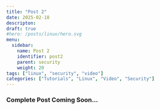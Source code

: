 ```yaml
---
title: "Post 2"
date: 2025-02-18
descripton:
draft: true
#hero: /posts/linux/hero.svg
menu:
  sidebar:
    name: Post 2
    identifier: post2
    parent: security
    weight: 20
tags: ["linux", "security", "video"]
categories: ["Tutorials", "Linux", "Video", "Security"]
---
```

### Complete Post Coming Soon...